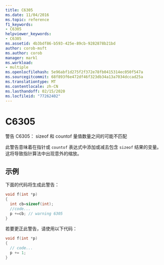 ```yaml
---
title: C6305
ms.date: 11/04/2016
ms.topic: reference
f1_keywords:
- C6305
helpviewer_keywords:
- C6305
ms.assetid: 4b3bdf86-b593-425e-89cb-9282878b21bd
author: corob-msft
ms.author: corob
manager: markl
ms.workload:
- multiple
ms.openlocfilehash: 5e96abf1d275f2f372e78fb0415314ec050f547a
ms.sourcegitcommit: 68f893f6e472df46f323db34a13a7034dccad25a
ms.translationtype: MT
ms.contentlocale: zh-CN
ms.lasthandoff: 02/15/2020
ms.locfileid: "77262402"
---
```

# <a name="c6305"></a>C6305
警告 C6305： sizeof 和 countof 量值数量之间的可能不匹配

 此警告意味着在指针或 `countof` 表达式中添加或减去包含 `sizeof` 结果的变量。 这将导致指针算法中出现意外的缩放。

## <a name="example"></a>示例
 下面的代码将生成此警告：

```cpp
void f(int *p)
{
  int cb=sizeof(int);
  //code...
  p +=cb; // warning 6305
}
```

 若要更正此警告，请使用以下代码：

```cpp
void f(int *p)
{
  // code...
  p += 1;
}
```
